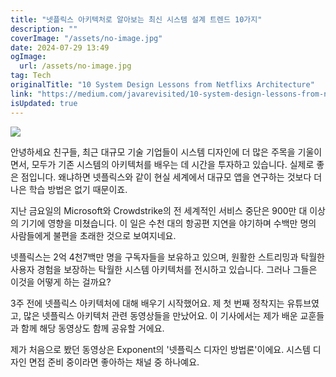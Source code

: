 ```yaml
---
title: "넷플릭스 아키텍처로 알아보는 최신 시스템 설계 트렌드 10가지"
description: ""
coverImage: "/assets/no-image.jpg"
date: 2024-07-29 13:49
ogImage: 
  url: /assets/no-image.jpg
tag: Tech
originalTitle: "10 System Design Lessons from Netflixs Architecture"
link: "https://medium.com/javarevisited/10-system-design-lessons-from-netflixs-architecture-19ece2191a03"
isUpdated: true
---
```






<img src="https://miro.medium.com/v2/resize:fit:1400/1*PB7v7MmW9NpdNn-_mfTj_A.gif" />

안녕하세요 친구들, 최근 대규모 기술 기업들이 시스템 디자인에 더 많은 주목을 기울이면서, 모두가 기존 시스템의 아키텍처를 배우는 데 시간을 투자하고 있습니다. 실제로 좋은 점입니다. 왜냐하면 넷플릭스와 같이 현실 세계에서 대규모 앱을 연구하는 것보다 더 나은 학습 방법은 없기 때문이죠.

지난 금요일의 Microsoft와 Crowdstrike의 전 세계적인 서비스 중단은 900만 대 이상의 기기에 영향을 미쳤습니다. 이 일은 수천 대의 항공편 지연을 야기하며 수백만 명의 사람들에게 불편을 초래한 것으로 보여지네요.

넷플릭스는 2억 4천7백만 명을 구독자들을 보유하고 있으며, 원활한 스트리밍과 탁월한 사용자 경험을 보장하는 탁월한 시스템 아키텍처를 전시하고 있습니다. 그러나 그들은 이것을 어떻게 하는 걸까요?

<div class="content-ad"></div>

3주 전에 넷플릭스 아키텍처에 대해 배우기 시작했어요. 제 첫 번째 정착지는 유튜브였고, 많은 넷플릭스 아키텍처 관련 동영상들을 만났어요. 이 기사에서는 제가 배운 교훈들과 함께 해당 동영상도 함께 공유할 거에요.

제가 처음으로 봤던 동영상은 Exponent의 '넷플릭스 디자인 방법론'이에요. 시스템 디자인 면접 준비 중이라면 좋아하는 채널 중 하나예요.